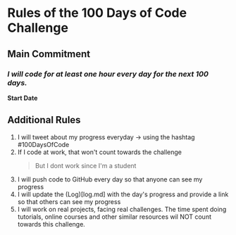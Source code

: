 # Rules of the 100 Days of Code Challenge
## Main Commitment
### _I will code for at least one hour every day for the next 100 days._
**Start Date**
## Additional Rules
1. I will tweet about my progress everyday -> using the hashtag #100DaysOfCode
2. If I code at work, that won't count towards the challenge
   > But I dont work since I'm a student
3. I will push code to GitHub every day so that anyone can see my progress
4. I will update the (Log)[log.md] with the day's progress and provide a link so that others can see my progress
5. I will work on real projects, facing real challenges. The time spent doing tutorials, online courses and other similar resources wil NOT count towards this challenge.

